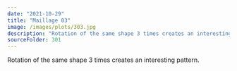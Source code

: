 ```yaml
---
date: "2021-10-29"
title: "Maillage 03"
image: /images/plots/303.jpg
description: "Rotation of the same shape 3 times creates an interesting pattern."
sourceFolder: 301
---
```


Rotation of the same shape 3 times creates an interesting pattern.
